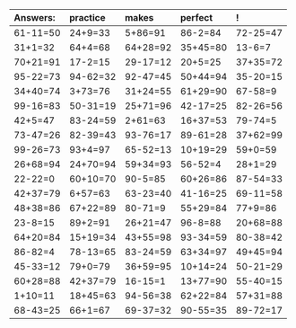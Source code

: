 | Answers: | practice | makes | perfect | ! |
| :--- | :--- | :--- | :--- | :--- |
| 61-11=50 | 24+9=33 | 5+86=91 | 86-2=84 | 72-25=47 | 
| 31+1=32 | 64+4=68 | 64+28=92 | 35+45=80 | 13-6=7 | 
| 70+21=91 | 17-2=15 | 29-17=12 | 20+5=25 | 37+35=72 | 
| 95-22=73 | 94-62=32 | 92-47=45 | 50+44=94 | 35-20=15 | 
| 34+40=74 | 3+73=76 | 31+24=55 | 61+29=90 | 67-58=9 | 
| 99-16=83 | 50-31=19 | 25+71=96 | 42-17=25 | 82-26=56 | 
| 42+5=47 | 83-24=59 | 2+61=63 | 16+37=53 | 79-74=5 | 
| 73-47=26 | 82-39=43 | 93-76=17 | 89-61=28 | 37+62=99 | 
| 99-26=73 | 93+4=97 | 65-52=13 | 10+19=29 | 59+0=59 | 
| 26+68=94 | 24+70=94 | 59+34=93 | 56-52=4 | 28+1=29 | 
| 22-22=0 | 60+10=70 | 90-5=85 | 60+26=86 | 87-54=33 | 
| 42+37=79 | 6+57=63 | 63-23=40 | 41-16=25 | 69-11=58 | 
| 48+38=86 | 67+22=89 | 80-71=9 | 55+29=84 | 77+9=86 | 
| 23-8=15 | 89+2=91 | 26+21=47 | 96-8=88 | 20+68=88 | 
| 64+20=84 | 15+19=34 | 43+55=98 | 93-34=59 | 80-38=42 | 
| 86-82=4 | 78-13=65 | 83-24=59 | 63+34=97 | 49+45=94 | 
| 45-33=12 | 79+0=79 | 36+59=95 | 10+14=24 | 50-21=29 | 
| 60+28=88 | 42+37=79 | 16-15=1 | 13+77=90 | 55-40=15 | 
| 1+10=11 | 18+45=63 | 94-56=38 | 62+22=84 | 57+31=88 | 
| 68-43=25 | 66+1=67 | 69-37=32 | 90-55=35 | 89-72=17 | 
